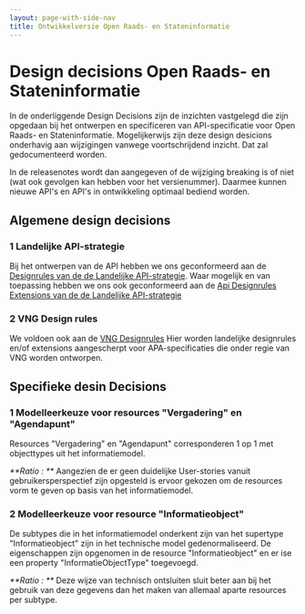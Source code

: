 ```yaml
---
layout: page-with-side-nav
title: Ontwikkelversie Open Raads- en Stateninformatie
---
```


# Design decisions Open Raads- en Stateninformatie

In de onderliggende Design Decisions zijn de inzichten vastgelegd die zijn opgedaan bij het ontwerpen en specificeren van API-specificatie voor Open Raads- en Stateninformatie.
Mogelijkerwijs zijn deze design desicions onderhavig aan wijzigingen vanwege voortschrijdend inzicht. Dat zal gedocumenteerd worden.

In de releasenotes wordt dan aangegeven of de wijziging breaking is of niet (wat ook gevolgen kan hebben voor het versienummer).
Daarmee kunnen nieuwe API's en API's in ontwikkeling optimaal bediend worden.

## Algemene design decisions

### 1 Landelijke API-strategie

Bij het ontwerpen van de API hebben we ons geconformeerd aan de [Designrules van de de Landelijke API-strategie](https://docs.geostandaarden.nl/api/API-Designrules/).
Waar mogelijk en van toepassing hebben we ons ook geconformeerd aan de [Api Designrules Extensions van de de Landelijke API-strategie](https://geonovum.github.io/KP-APIs/API-strategie-extensies/)

### 2 VNG Design rules

We voldoen ook aan de [VNG Designrules](https://github.com/VNG-Realisatie/API-Kennisbank/tree/master/Design%20rules/readme.md)
Hier worden landelijke designrules en/of extensions aangescherpt voor APA-specificaties die onder regie van VNG worden ontworpen.

## Specifieke desin Decisions

### 1 Modelleerkeuze voor resources "Vergadering" en "Agendapunt"

Resources "Vergadering" en "Agendapunt" corresponderen 1 op 1 met objecttypes uit het informatiemodel.

_**Ratio : **_ Aangezien de er geen duidelijke User-stories vanuit gebruikersperspectief zijn opgesteld is ervoor gekozen om de resources vorm te geven op basis van het informatiemodel.

### 2 Modelleerkeuze voor resource "Informatieobject"

De subtypes die in het informatiemodel onderkent zijn van het supertype "Informatieobject" zijn in het technische model gedenormaliseerd. De eigenschappen zijn opgenomen in de resource "Informatieobject" en er ise een property "InformatieObjectType" toegevoegd.

_**Ratio : **_ Deze wijze van technisch ontsluiten sluit beter aan bij het gebruik van deze gegevens dan het maken van allemaal aparte resources per subtype.
